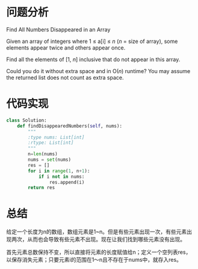 # 问题分析

Find All Numbers Disappeared in an Array

Given an array of integers where 1 ≤ a[i] ≤ *n* (*n* = size of array), some elements appear twice and others appear once.

Find all the elements of [1, *n*] inclusive that do not appear in this array.

Could you do it without extra space and in O(*n*) runtime? You may assume the returned list does not count as extra space.

# 代码实现

```python
class Solution:
    def findDisappearedNumbers(self, nums):
        """
        :type nums: List[int]
        :rtype: List[int]
        """
        n=len(nums)
        nums = set(nums)
        res = []
        for i in range(1, n+1):
            if i not in nums:
                res.append(i)
        return res
```

# 总结

给定一个长度为n的数组，数组元素是1~n。但是有些元素出现一次，有些元素出现两次，从而也会导致有些元素不出现。现在让我们找到哪些元素没有出现。

首先元素总数保持不变，所以直接将元素的长度赋值给n；定义一个空列表res，以保存消失元素；只要元素i的范围在1～n且不存在于nums中，就存入res。